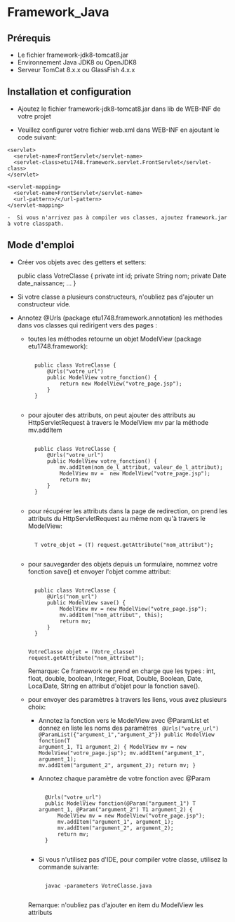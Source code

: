 # Framework_Java

## Prérequis

- Le fichier framework-jdk8-tomcat8.jar
- Environnement Java JDK8 ou OpenJDK8
- Serveur TomCat 8.x.x ou GlassFish 4.x.x

## Installation et configuration

- Ajoutez le fichier framework-jdk8-tomcat8.jar dans lib de WEB-INF de votre projet

- Veuillez configurer votre fichier web.xml dans WEB-INF en ajoutant le code suivant:

<?xml version="1.0" encoding="UTF-8"?>

<web-app xmlns="http://xmlns.jcp.org/xml/ns/javaee"
  xmlns:xsi="http://www.w3.org/2001/XMLSchema-instance"
  xsi:schemaLocation="http://xmlns.jcp.org/xml/ns/javaee
                      http://xmlns.jcp.org/xml/ns/javaee/web-app_3_1.xsd"
  version="3.1"
  metadata-complete="true">

    <servlet>
      <servlet-name>FrontServlet</servlet-name>
      <servlet-class>etu1748.framework.servlet.FrontServlet</servlet-class>
    </servlet>
    
    <servlet-mapping>
      <servlet-name>FrontServlet</servlet-name>
      <url-pattern>/</url-pattern>
    </servlet-mapping>

</web-app>

    -  Si vous n'arrivez pas à compiler vos classes, ajoutez framework.jar à votre classpath.

## Mode d'emploi

- Créer vos objets avec des getters et setters:

    public class VotreClasse {
        private int id;
        private String nom;
        private Date date_naissance;
        ...
    }

- Si votre classe a plusieurs constructeurs, n'oubliez pas d'ajouter un constructeur vide.

- Annotez @Urls (package etu1748.framework.annotation) les méthodes dans vos classes qui redirigent vers des pages :

    * toutes les méthodes retourne un objet ModelView (package etu1748.framework):
    
        <code>
        public class VotreClasse {
            @Urls("votre_url")
            public ModelView votre_fonction() {
                return new ModelView("votre_page.jsp");
            }
        }
        </code>

    * pour ajouter des attributs, on peut ajouter des attributs au HttpServletRequest à travers le ModelView mv par la méthode mv.addItem
        
        <code>
        public class VotreClasse {
            @Urls("votre_url")
            public ModelView votre_fonction() {
                mv.addItem(nom_de_l_attribut, valeur_de_l_attribut);
                ModelView mv =  new ModelView("votre_page.jsp");
                return mv;
            }
        }
        </code>

    * pour récupérer les attributs dans la page de redirection, on prend les attributs du HttpServletRequest au même nom qu'à travers le ModelView:
    
        <code>
        T votre_objet = (T) request.getAttribute("nom_attribut");
        </code>
            
    * pour sauvegarder des objets depuis un formulaire, nommez votre fonction save() et envoyer l'objet comme attribut:
        
        <code>
        public class VotreClasse {
            @Urls("nom_url")
            public ModelView save() {
                ModelView mv = new ModelView("votre_page.jsp");
                mv.addItem("nom_attribut", this);
                return mv;
            }
        }
        
        VotreClasse objet = (Votre_classe) request.getAttribute("nom_attribut");
        </code>

        Remarque: Ce framework ne prend en charge que les types : int, float, double, boolean, Integer, Float, Double, Boolean, Date, LocalDate, String en attribut d'objet pour la fonction save().

    * pour envoyer des paramètres à travers les liens, vous avez plusieurs choix:

        - Annotez la fonction vers le ModelView avec @ParamList et donnez en liste les noms des paramètres
            <code>
            @Urls("votre_url")
            @ParamList({"argument_1","argument_2"})
            public ModelView fonction(T argument_1, T1 argument_2) {
                ModelView mv = new ModelView("votre_page.jsp");
                mv.addItem("argument_1", argument_1);
                mv.addItem("argument_2", argument_2);
                return mv;
            }
            </code>

        - Annotez chaque paramètre de votre fonction avec @Param 
            
            <code>
            @Urls("votre_url")
            public ModelView fonction(@Param("argument_1") T argument_1, @Param("argument_2") T1 argument_2) {
                ModelView mv = new ModelView("votre_page.jsp");
                mv.addItem("argument_1", argument_1);
                mv.addItem("argument_2", argument_2);
                return mv;
            }
            </code>

        - Si vous n'utilisez pas d'IDE, pour compiler votre classe, utilisez la commande suivante:
            
            <code>
            javac -parameters VotreClasse.java
            </code>
    
        Remarque: n'oubliez pas d'ajouter en item du ModelView les attributs
